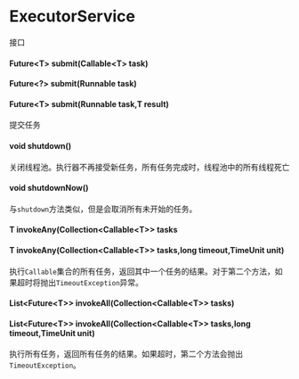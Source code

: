 # ExecutorService
接口
#### Future\<T> submit(Callable\<T> task)
#### Future\<?> submit(Runnable task)
#### Future\<T> submit(Runnable task,T result)
提交任务
#### void shutdown()
关闭线程池。执行器不再接受新任务，所有任务完成时，线程池中的所有线程死亡
#### void shutdownNow()
与`shutdown`方法类似，但是会取消所有未开始的任务。
#### T invokeAny(Collection\<Callable\<T>> tasks
#### T invokeAny(Collection\<Callable\<T>> tasks,long timeout,TimeUnit unit)
执行`Callable`集合的所有任务，返回其中一个任务的结果。对于第二个方法，如果超时将抛出`TimeoutException`异常。
#### List\<Future\<T>> invokeAll(Collection\<Callable\<T>> tasks)
#### List\<Future\<T>> invokeAll(Collection\<Callable\<T>> tasks,long timeout,TimeUnit unit)
执行所有任务，返回所有任务的结果。如果超时，第二个方法会抛出`TimeoutException`。